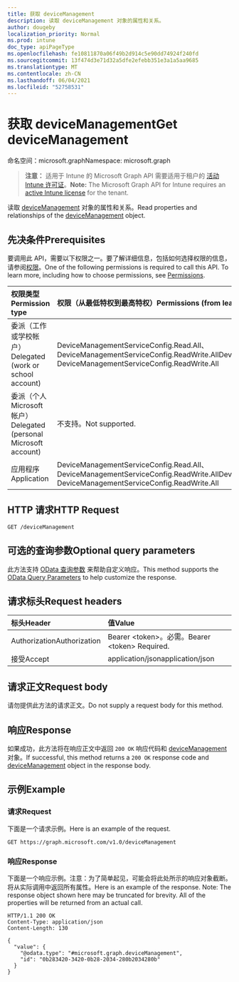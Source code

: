 ```yaml
---
title: 获取 deviceManagement
description: 读取 deviceManagement 对象的属性和关系。
author: dougeby
localization_priority: Normal
ms.prod: intune
doc_type: apiPageType
ms.openlocfilehash: fe10811870a06f49b2d914c5e90dd74924f240fd
ms.sourcegitcommit: 13f474d3e71d32a5dfe2efebb351e3a1a5aa9685
ms.translationtype: MT
ms.contentlocale: zh-CN
ms.lasthandoff: 06/04/2021
ms.locfileid: "52758531"
---
```

# <a name="get-devicemanagement"></a><span data-ttu-id="d108c-103">获取 deviceManagement</span><span class="sxs-lookup"><span data-stu-id="d108c-103">Get deviceManagement</span></span>

<span data-ttu-id="d108c-104">命名空间：microsoft.graph</span><span class="sxs-lookup"><span data-stu-id="d108c-104">Namespace: microsoft.graph</span></span>

> <span data-ttu-id="d108c-105">**注意：** 适用于 Intune 的 Microsoft Graph API 需要适用于租户的 [活动 Intune 许可证](https://go.microsoft.com/fwlink/?linkid=839381)。</span><span class="sxs-lookup"><span data-stu-id="d108c-105">**Note:** The Microsoft Graph API for Intune requires an [active Intune license](https://go.microsoft.com/fwlink/?linkid=839381) for the tenant.</span></span>

<span data-ttu-id="d108c-106">读取 [deviceManagement](../resources/intune-tem-devicemanagement.md) 对象的属性和关系。</span><span class="sxs-lookup"><span data-stu-id="d108c-106">Read properties and relationships of the [deviceManagement](../resources/intune-tem-devicemanagement.md) object.</span></span>

## <a name="prerequisites"></a><span data-ttu-id="d108c-107">先决条件</span><span class="sxs-lookup"><span data-stu-id="d108c-107">Prerequisites</span></span>
<span data-ttu-id="d108c-p101">要调用此 API，需要以下权限之一。要了解详细信息，包括如何选择权限的信息，请参阅[权限](/graph/permissions-reference)。</span><span class="sxs-lookup"><span data-stu-id="d108c-p101">One of the following permissions is required to call this API. To learn more, including how to choose permissions, see [Permissions](/graph/permissions-reference).</span></span>

|<span data-ttu-id="d108c-110">权限类型</span><span class="sxs-lookup"><span data-stu-id="d108c-110">Permission type</span></span>|<span data-ttu-id="d108c-111">权限（从最低特权到最高特权）</span><span class="sxs-lookup"><span data-stu-id="d108c-111">Permissions (from least to most privileged)</span></span>|
|:---|:---|
|<span data-ttu-id="d108c-112">委派（工作或学校帐户）</span><span class="sxs-lookup"><span data-stu-id="d108c-112">Delegated (work or school account)</span></span>|<span data-ttu-id="d108c-113">DeviceManagementServiceConfig.Read.All、DeviceManagementServiceConfig.ReadWrite.All</span><span class="sxs-lookup"><span data-stu-id="d108c-113">DeviceManagementServiceConfig.Read.All, DeviceManagementServiceConfig.ReadWrite.All</span></span>|
|<span data-ttu-id="d108c-114">委派（个人 Microsoft 帐户）</span><span class="sxs-lookup"><span data-stu-id="d108c-114">Delegated (personal Microsoft account)</span></span>|<span data-ttu-id="d108c-115">不支持。</span><span class="sxs-lookup"><span data-stu-id="d108c-115">Not supported.</span></span>|
|<span data-ttu-id="d108c-116">应用程序</span><span class="sxs-lookup"><span data-stu-id="d108c-116">Application</span></span>|<span data-ttu-id="d108c-117">DeviceManagementServiceConfig.Read.All、DeviceManagementServiceConfig.ReadWrite.All</span><span class="sxs-lookup"><span data-stu-id="d108c-117">DeviceManagementServiceConfig.Read.All, DeviceManagementServiceConfig.ReadWrite.All</span></span>|

## <a name="http-request"></a><span data-ttu-id="d108c-118">HTTP 请求</span><span class="sxs-lookup"><span data-stu-id="d108c-118">HTTP Request</span></span>
<!-- {
  "blockType": "ignored"
}
-->
``` http
GET /deviceManagement
```

## <a name="optional-query-parameters"></a><span data-ttu-id="d108c-119">可选的查询参数</span><span class="sxs-lookup"><span data-stu-id="d108c-119">Optional query parameters</span></span>
<span data-ttu-id="d108c-120">此方法支持 [OData 查询参数](/graph/query-parameters) 来帮助自定义响应。</span><span class="sxs-lookup"><span data-stu-id="d108c-120">This method supports the [OData Query Parameters](/graph/query-parameters) to help customize the response.</span></span>

## <a name="request-headers"></a><span data-ttu-id="d108c-121">请求标头</span><span class="sxs-lookup"><span data-stu-id="d108c-121">Request headers</span></span>
|<span data-ttu-id="d108c-122">标头</span><span class="sxs-lookup"><span data-stu-id="d108c-122">Header</span></span>|<span data-ttu-id="d108c-123">值</span><span class="sxs-lookup"><span data-stu-id="d108c-123">Value</span></span>|
|:---|:---|
|<span data-ttu-id="d108c-124">Authorization</span><span class="sxs-lookup"><span data-stu-id="d108c-124">Authorization</span></span>|<span data-ttu-id="d108c-125">Bearer &lt;token&gt;。必需。</span><span class="sxs-lookup"><span data-stu-id="d108c-125">Bearer &lt;token&gt; Required.</span></span>|
|<span data-ttu-id="d108c-126">接受</span><span class="sxs-lookup"><span data-stu-id="d108c-126">Accept</span></span>|<span data-ttu-id="d108c-127">application/json</span><span class="sxs-lookup"><span data-stu-id="d108c-127">application/json</span></span>|

## <a name="request-body"></a><span data-ttu-id="d108c-128">请求正文</span><span class="sxs-lookup"><span data-stu-id="d108c-128">Request body</span></span>
<span data-ttu-id="d108c-129">请勿提供此方法的请求正文。</span><span class="sxs-lookup"><span data-stu-id="d108c-129">Do not supply a request body for this method.</span></span>

## <a name="response"></a><span data-ttu-id="d108c-130">响应</span><span class="sxs-lookup"><span data-stu-id="d108c-130">Response</span></span>
<span data-ttu-id="d108c-131">如果成功，此方法将在响应正文中返回 `200 OK` 响应代码和 [deviceManagement](../resources/intune-tem-devicemanagement.md) 对象。</span><span class="sxs-lookup"><span data-stu-id="d108c-131">If successful, this method returns a `200 OK` response code and [deviceManagement](../resources/intune-tem-devicemanagement.md) object in the response body.</span></span>

## <a name="example"></a><span data-ttu-id="d108c-132">示例</span><span class="sxs-lookup"><span data-stu-id="d108c-132">Example</span></span>

### <a name="request"></a><span data-ttu-id="d108c-133">请求</span><span class="sxs-lookup"><span data-stu-id="d108c-133">Request</span></span>
<span data-ttu-id="d108c-134">下面是一个请求示例。</span><span class="sxs-lookup"><span data-stu-id="d108c-134">Here is an example of the request.</span></span>
``` http
GET https://graph.microsoft.com/v1.0/deviceManagement
```

### <a name="response"></a><span data-ttu-id="d108c-135">响应</span><span class="sxs-lookup"><span data-stu-id="d108c-135">Response</span></span>
<span data-ttu-id="d108c-p102">下面是一个响应示例。注意：为了简单起见，可能会将此处所示的响应对象截断。将从实际调用中返回所有属性。</span><span class="sxs-lookup"><span data-stu-id="d108c-p102">Here is an example of the response. Note: The response object shown here may be truncated for brevity. All of the properties will be returned from an actual call.</span></span>
``` http
HTTP/1.1 200 OK
Content-Type: application/json
Content-Length: 130

{
  "value": {
    "@odata.type": "#microsoft.graph.deviceManagement",
    "id": "0b283420-3420-0b28-2034-280b2034280b"
  }
}
```




